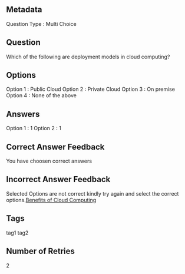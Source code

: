 ## Metadata
Question Type : Multi Choice

## Question
Which of the following are deployment models in cloud computing?

## Options
Option 1 : Public Cloud 
Option 2 : Private Cloud
Option 3 : On premise
Option 4 : None of the above

## Answers
Option 1 : 1 
Option 2 : 1

## Correct Answer Feedback
You have choosen correct answers

## Incorrect Answer Feedback
Selected Options are not correct kindly try again and select the correct options.[Benefits of Cloud Computing](https://spanning.com/blog/cloud-computing-benefits-disadvantages-types/)

## Tags
tag1
tag2

## Number of Retries
2


